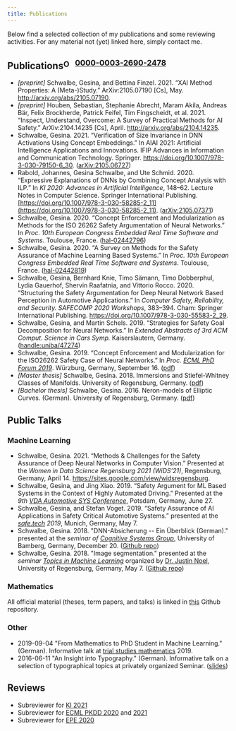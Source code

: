```yaml
---
title: Publications
---
```


Below find a selected collection of my publications and some reviewing activities. For any material
not (yet) linked here, simply contact me.

## Publications<sup><a href="https://orcid.org/0000-0003-2690-2478"><img src="https://orcid.org/sites/default/files/images/orcid_16x16.png" style="width:1em;margin:0em;padding:0em;margin-right:.5em;vertical-align:middle;" alt="ORCID iD icon">0000-0003-2690-2478</a></sup>

- *[preprint]* Schwalbe, Gesina, and Bettina Finzel. 2021. “XAI Method Properties: A (Meta-)Study.” ArXiv:2105.07190 [Cs], May. http://arxiv.org/abs/2105.07190.
- *[preprint]* Houben, Sebastian, Stephanie Abrecht, Maram Akila, Andreas Bär, Felix Brockherde, Patrick Feifel, Tim Fingscheidt, et al. 2021. “Inspect, Understand, Overcome: A Survey of Practical Methods for AI Safety.” ArXiv:2104.14235 [Cs], April. http://arxiv.org/abs/2104.14235.
- Schwalbe, Gesina. 2021. “Verification of Size Invariance in DNN Activations Using Concept Embeddings.” In AIAI 2021: Artificial Intelligence Applications and Innovations. IFIP Advances in Information and Communication Technology. Springer. https://doi.org/10.1007/978-3-030-79150-6_30. ([arXiv:2105.06727](https://arxiv.org/abs/2105.06727))
- Rabold, Johannes, Gesina Schwalbe, and Ute Schmid. 2020. “Expressive Explanations of DNNs by Combining Concept Analysis with ILP.” In *KI 2020: Advances in Artificial Intelligence*, 148–62. Lecture Notes in Computer Science. Springer International Publishing. [https://doi.org/10.1007/978-3-030-58285-2_11](https://doi.org/10.1007/978-3-030-58285-2_11). ([arXiv:2105.07371](https://arxiv.org/abs/2105.07371))
- Schwalbe, Gesina. 2020. “Concept Enforcement and Modularization as Methods for the ISO 26262 Safety Argumentation of Neural Networks.” In *Proc. 10th European Congress Embedded Real Time Software and Systems*. Toulouse, France. ([hal-02442796](https://hal.archives-ouvertes.fr/hal-02442796))
- Schwalbe, Gesina. 2020. “A Survey on Methods for the Safety Assurance of Machine Learning Based Systems.” In *Proc. 10th European Congress Embedded Real Time Software and Systems*. Toulouse, France. ([hal-02442819](https://hal.archives-ouvertes.fr/hal-02442819))
- Schwalbe, Gesina, Bernhard Knie, Timo Sämann, Timo Dobberphul, Lydia Gauerhof, Shervin Raafatnia, and Vittorio Rocco. 2020. “Structuring the Safety Argumentation for Deep Neural Network Based Perception in Automotive Applications.” In *Computer Safety, Reliability, and Security. SAFECOMP 2020 Workshops*, 383–394. Cham: Springer International Publishing. https://doi.org/10.1007/978-3-030-55583-2_29.
- Schwalbe, Gesina, and Martin Schels. 2019. “Strategies for Safety Goal Decomposition for Neural Networks.” In *Extended Abstracts of 3rd ACM Comput. Science in Cars Symp.* Kaiserslautern, Germany. ([handle:uniba/47274](https://fis.uni-bamberg.de/handle/uniba/47274))
- Schwalbe, Gesina. 2019. “Concept Enforcement and Modularization for the ISO26262 Safety Case of Neural Networks.” In *Proc. [ECML PhD Forum 2019](https://ecmlpkdd2019.org/submissions/phdforum/)*. Würzburg, Germany, September 16. ([pdf](https://fis.uni-bamberg.de/handle/uniba/47277))
- *[Master thesis]* Schwalbe, Gesina. 2018. Immersions and Stiefel-Whitney Classes of Manifolds. University of Regensburg, Germany. ([pdf](https://github.com/gesina/master_thesis/blob/master/Immersions_and_Stiefel-Whitney_Classes_of_Manifolds.pdf))
- *[Bachelor thesis]* Schwalbe, Gesina. 2016. Neron-models of Elliptic Curves. (German). University of Regensburg, Germany. ([pdf](https://github.com/gesina/neron_models/blob/master/neron_models-onesided.pdf))

## Public Talks
### Machine Learning
- Schwalbe, Gesina. 2021. “Methods & Challenges for the Safety Assurance of Deep Neural Networks in Computer Vision.” Presented at the *Women in Data Science Regensburg 2021 (WiDS’21)*, Regensburg, Germany, April 14. https://sites.google.com/view/widsregensburg.
- Schwalbe, Gesina, and Jing Xiao. 2019. “Safety Argument for ML Based Systems in the Context of Highly Automated Driving.” Presented at the *9th [VDA Automotive SYS Conference](https://vda-qmc.de/en/software-processes/vda-automotive-sys/)*, Potsdam, Germany, June 27.
- Schwalbe, Gesina, and Stefan Voget. 2019. “Safety Assurance of AI Applications in Safety Critical Automotive Systems.” presented at the *[safe.tech](https://www.tuev-sued.de/akademie-de/congress/automobil-bahn/safe.tech]) 2019*, Munich, Germany, May 7.
- Schwalbe, Gesina. 2018. "DNN-Absicherung -- Ein Überblick (German)." presented at the *seminar of [Cognitive Systems Group](https://www.uni-bamberg.de/en/cogsys/)*, University of Bamberg, Germany, December 20. ([Github repo](https://github.com/gesina/DNN_Absicherung))
- Schwalbe, Gesina. 2018. "Image segmentation." presented at the *seminar [Topics in Machine Learning](http://www.nullplug.org/ML-Blog/topics-in-machine-learning-seminar/)* organized by [Dr. Justin Noel](http://www.nullplug.org/index.html), University of Regensburg, Germany, May 7. ([Github repo](https://github.com/gesina/image_segmentation_talk))

### Mathematics
All official material (theses, term papers, and talks) is linked
in [this](https://github.com/gesina/seminar_talks) Github repository.

### Other
- 2019-09-04 "From Mathematics to PhD Student in Machine Learning." (German). Informative talk at [trial studies mathematics](https://www.uni-regensburg.de/mathematik/schnupperstudium/) 2019.
- 2016-06-11 "An Insight into Typography." (German). Informative talk on a selection of typographical topics at privately organized Seminar. ([slides](https://github.com/gesina/typography_talk))

## Reviews
- Subreviewer for [KI 2021](https://ki2021.uni-luebeck.de/)
- Subreviewer for [ECML PKDD 2020](https://ecmlpkdd2020.net/) and [2021](https://2021.ecmlpkdd.org/)
- Subreviewer for [EPE 2020](http://www.epe.tuiasi.ro/2020/)
